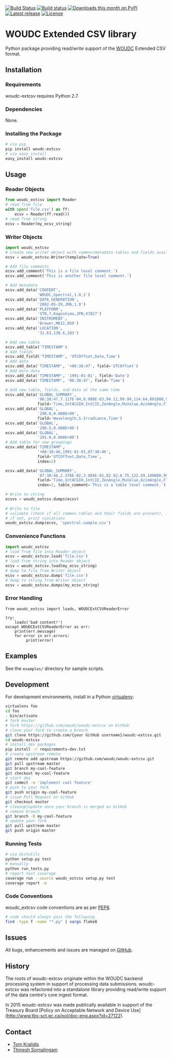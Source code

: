 [![Build Status](https://travis-ci.org/woudc/woudc-extcsv.png?branch=master)](https://travis-ci.org/woudc/woudc-extcsv) [![Build status](https://ci.appveyor.com/api/projects/status/02koln2pe4ap5kvd/branch/master?svg=true)](https://ci.appveyor.com/project/tomkralidis/woudc-extcsv)
[![Downloads this month on PyPI](https://img.shields.io/pypi/dm/woudc-extcsv.svg)](http://pypi.python.org/pypi/woudc-extcsv)
[![Latest release](https://img.shields.io/pypi/v/woudc-extcsv.svg)](http://pypi.python.org/pypi/woudc-extcsv)
[![License](https://img.shields.io/github/license/woudc/woudc-extcsv.svg)](https://github.com/woudc/woudc-extcsv)

# WOUDC Extended CSV library

Python package providing read/write support of the
[WOUDC](http://woudc.org) Extended CSV format.

## Installation

### Requirements

woudc-extcsv requires Python 2.7.

### Dependencies

None.

### Installing the Package

```bash
# via pip
pip install woudc-extcsv
# via easy_install
easy_install woudc-extcsv
```

## Usage

### Reader Objects

```python
from woudc_extcsv import Reader
# read from file
with open('file.csv') as ff:
    ecsv = Reader(ff.read())
# read from string
ecsv = Reader(my_ecsv_string)
```

### Writer Objects

```python
import woudc_extcsv
# create new writer object with common/metadata tables and fields available
ecsv = woudc_extcsv.Writer(template=True)

# Add file comments
ecsv.add_comment('This is a file level comment.')
ecsv.add_comment('This is another file level comment.')

# Add metadata
ecsv.add_data('CONTENT', 
              'WOUDC,Spectral,1.0,1')
ecsv.add_data('DATA_GENERATION',
              '2002-05-29,JMA,1.0')
ecsv.add_data('PLATFORM',
              'STN,7,Kagoshima,JPN,47827')
ecsv.add_data('INSTRUMENT',
              'Brewer,MKII,059')
ecsv.add_data('LOCATION',
              '31.63,130.6,283')

# Add new table
ecsv.add_table('TIMESTAMP')
# Add fields
ecsv.add_field('TIMESTAMP', 'UTCOffset,Date,Time')
# Add data
ecsv.add_data('TIMESTAMP', '+08:38:47', field='UTCOffset')
# Add more data
ecsv.add_data('TIMESTAMP', '1991-01-01', field='Date')
ecsv.add_data('TIMESTAMP', '06:38:47', field='Time')

# Add new table, fields, and data at the same time
ecsv.add_data('GLOBAL_SUMMARY',
              '06:38:47,7.117E-04,8.980E-03,94.12,99.99,114.64,001000,999',
              field='Time,IntACGIH,IntCIE,ZenAngle,MuValue,AzimAngle,Flag,TempC')
ecsv.add_data('GLOBAL',
              '290.0,0.000E+00',
              field='Wavelength,S-Irradiance,Time')
ecsv.add_data('GLOBAL',
              '290.5,0.000E+00')
ecsv.add_data('GLOBAL',
              '291.0,0.000E+00')
# Add table for new groupings
ecsv.add_data('TIMESTAMP',
              '+08:38:46,1991-01-01,07:38:46',
              field='UTCOffset,Date,Time',
              index=2)

ecsv.add_data('GLOBAL_SUMMARY',
              '07:38:46,2.376E-02,3.984E-01,82.92,6.75,122.69,100000,999',
              field='Time,IntACGIH,IntCIE,ZenAngle,MuValue,AzimAngle,Flag,TempC',
              index=2, table_comment='This is a table level comment.')

# Write to string
ecsvs = woudc_extcsv.dumps(ecsv)
                
# Write to file
# validate (check if all common tables and their fields are present), if so dump to file
# if not, print violations
woudc_extcsv.dump(ecsv, 'spectral-sample.csv')
```

### Convenience Functions

```python
import woudc_extcsv
# load from file into Reader object
ecsv = woudc_extcsv.load('file.csv')
# load from string into Reader object
ecsv = woudc_extcsv.load(my_ecsv_string)
# dump to file from Writer object
ecsv = woudc_extcsv.dump('file.csv')
# dump to string from Writer object
ecsv = woudc_extcsv.dumps(my_ecsv_string)
```

### Error Handling

```pyhon
from woudc_extcsv import loads, WOUDCExtCSVReaderError

try:
    loads('bad content!')
except WOUDCExtCSVReaderError as err:
    print(err.message)
    for error in err.errors:
         print(error)
```

## Examples

See the `examples/` directory for sample scripts.

## Development

For development environments, install
in a Python [virtualenv](http://virtualenv.org):

```bash
virtualenv foo
cd foo
. bin/activate
# fork master
# fork https://github.com/woudc/woudc-extcsv on GitHub
# clone your fork to create a branch
git clone https://github.com/{your GitHub username}/woudc-extcsv.git
cd woudc-extcsv
# install dev packages
pip install -r requirements-dev.txt
# create upstream remote
git remote add upstream https://github.com/woudc/woudc-extcsv.git
git pull upstream master
git branch my-cool-feature
git checkout my-cool-feature
# start dev
git commit -m 'implement cool feature'
# push to your fork
git push origin my-cool-feature
# issue Pull Request on GitHub
git checkout master
# cleanup/update once your branch is merged on GitHub
# remove branch
git branch -D my-cool-feature
# update your fork
git pull upstream master
git push origin master
```

### Running Tests

```bash
# via distutils
python setup.py test
# manually
python run_tests.py
# report test coverage
coverage run --source woudc_extcsv setup.py test
coverage report -m
```

### Code Conventions

woudc_extcsv code conventions are as per
[PEP8](https://www.python.org/dev/peps/pep-0008).

```bash
# code should always pass the following
find -type f -name "*.py" | xargs flake8
```

## Issues

All bugs, enhancements and issues are managed on
[GitHub](https://github.com/woudc/woudc-extcsv/issues).

## History

The roots of woudc-extcsv originate within the WOUDC backend processing system
in support of processing data submissions.  woudc-extcsv was refactored
into a standalone library providing read/write support of the data centre's
core ingest format.

In 2015 woudc-extcsv was made publically available in support of the Treasury
Board [Policy on Acceptable Network and Device Use]
(http://www.tbs-sct.gc.ca/pol/doc-eng.aspx?id=27122).

## Contact

* [Tom Kralidis](http://geds20-sage20.ssc-spc.gc.ca/en/GEDS20/?pgid=015&dn=CN%3Dtom.kralidis%40canada.ca%2COU%3DDAT-GES%2COU%3DMON-STR%2COU%3DMON-DIR%2COU%3DMSCB-DGSMC%2COU%3DDMO-CSM%2COU%3DEC-EC%2CO%3Dgc%2CC%3Dca)
* [Thinesh Sornalingam](http://geds20-sage20.ssc-spc.gc.ca/en/GEDS20/?pgid=015&dn=CN%3Dthinesh.sornalingam%40canada.ca%2COU%3DDAT-GES%2COU%3DMON-STR%2COU%3DMON-DIR%2COU%3DMSCB-DGSMC%2COU%3DDMO-CSM%2COU%3DEC-EC%2CO%3DGC%2CC%3DCA)
